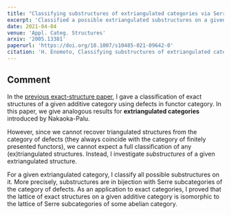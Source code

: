 ```yaml
---
title: "Classifying substructures of extriangulated categories via Serre subcategories"
excerpt: 'Classified a possible extriangulated substructures on a given extriangulated category using functor category'
date: 2021-04-04
venue: 'Appl. Categ. Structures'
arxiv: '2005.13381'
paperurl: 'https://doi.org/10.1007/s10485-021-09642-0'
citation: 'H. Enomoto, Classifying substructures of extriangulated categories via Serre subcategories, to appear in Appl. Categ. Structures.'
---
```


## Comment

In the [previous exact-structure paper](/papers/exact-str/), I gave a classification of exact structures of a given additive category using defects in functor category. In this paper, we give analogous results for **extriangulated categories** introduced by Nakaoka-Palu.

However, since we cannot recover triangulated structures from the category of defects (they always coincide with the category of finitely presented functors), we cannot expect a full classification of any (ex)triangulated structures. Instead, I investigate *substructures* of a given extriangulated structure.

For a given extriangulated category, I classify all possible substructures on it. More precisely, substructures are in bijection with Serre subcategories of the category of defects. As an application to exact categories, I proved that the lattice of exact structures on a given additive category is isomorphic to the lattice of Serre subcategories of some abelian category.
